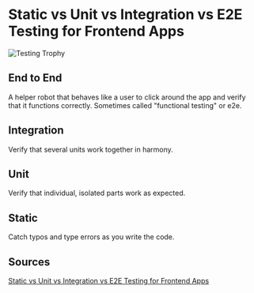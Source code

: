 # Static vs Unit vs Integration vs E2E Testing for Frontend Apps

![Testing Trophy](https://kentcdodds.com/static/c56de32357ab41ab66d6feb2dfaec567/00d43/testing-trophy.png)

## End to End

A helper robot that behaves like a user to click around the app and verify that it functions correctly. Sometimes called "functional testing" or e2e.

## Integration

Verify that several units work together in harmony.

## Unit

Verify that individual, isolated parts work as expected.

## Static

Catch typos and type errors as you write the code.

## Sources

[Static vs Unit vs Integration vs E2E Testing for Frontend Apps](https://kentcdodds.com/blog/unit-vs-integration-vs-e2e-tests?ck_subscriber_id=363850105)